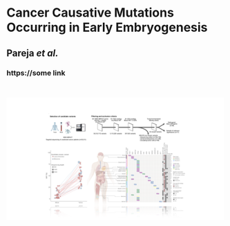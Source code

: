 # Cancer Causative Mutations Occurring in Early Embryogenesis
## Pareja *et al.*
### https://some link
&nbsp;
&nbsp;
&nbsp;

![Front page](https://github.com/ndbrown6/MSK-MM-FGPZ/blob/master/ext/mm.png)
